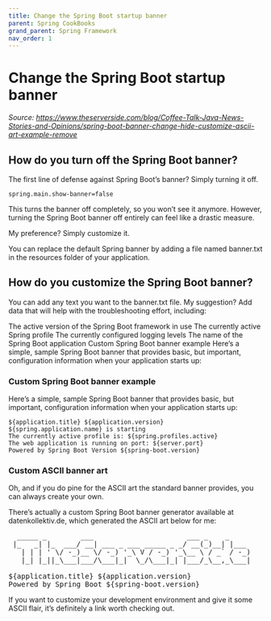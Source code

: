 ```yaml
---
title: Change the Spring Boot startup banner
parent: Spring CookBooks
grand_parent: Spring Framework
nav_order: 1
---
```


# Change the Spring Boot startup banner
*Source: https://www.theserverside.com/blog/Coffee-Talk-Java-News-Stories-and-Opinions/spring-boot-banner-change-hide-customize-ascii-art-example-remove*
## How do you turn off the Spring Boot banner?
The first line of defense against Spring Boot’s banner? Simply turning it off.

```console
spring.main.show-banner=false
```
This turns the banner off completely, so you won’t see it anymore. However, turning the Spring Boot banner off entirely can feel like a drastic measure.

My preference? Simply customize it.

You can replace the default Spring banner by adding a file named banner.txt in the resources folder of your application.


## How do you customize the Spring Boot banner?
You can add any text you want to the banner.txt file. My suggestion? Add data that will help with the troubleshooting effort, including:

The active version of the Spring Boot framework in use
The currently active Spring profile
The currently configured logging levels
The name of the Spring Boot application
Custom Spring Boot banner example
Here’s a simple, sample Spring Boot banner that provides basic, but important, configuration information when your application starts up:

### Custom Spring Boot banner example
Here’s a simple, sample Spring Boot banner that provides basic, but important, configuration information when your application starts up:

```console
${application.title} ${application.version}
${spring.application.name} is starting
The currently active profile is: ${spring.profiles.active}
The web application is running on port: ${server.port}
Powered by Spring Boot Version ${spring-boot.version}
```
### Custom ASCII banner art
Oh, and if you do pine for the ASCII art the standard banner provides, you can always create your own.

There’s actually a custom Spring Boot banner generator available at datenkollektiv.de, which generated the ASCII art below for me:
<pre>
  _____ _        ___                      ___ _    _     
 |_   _| |_  ___/ __| ___ _ ___ _____ _ _/ __(_)__| |___ 
   | | | ' \/ -_)__ \/ -_) '_\ V / -_) '_\__ \ / _` / -_)
   |_| |_||_\___|___/\___|_|  \_/\___|_| |___/_\__,_\___|
                                                         
${application.title} ${application.version}
Powered by Spring Boot ${spring-boot.version}
</pre>
If you want to customize your development environment and give it some ASCII flair, it’s definitely a link worth checking out.